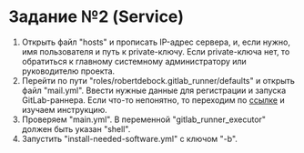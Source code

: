 # Задание №2 (Service)
1. Открыть файл "hosts" и прописать IP-адрес сервера, и, если нужно, имя пользователя и путь к private-ключу. Если private-ключа нет, то обратиться к главному системному администратору или руководителю проекта.
2. Перейти по пути "roles/robertdebock.gitlab_runner/defaults" и открыть файл "mail.yml". Ввести нужные данные для регистрации и запуска GitLab-раннера. Если что-то непонятно, то переходим по [ссылке](https://github.com/robertdebock/ansible-role-gitlab_runner/) и изучаем инструкцию.
3. Проверяем "main.yml". В переменной "gitlab_runner_executor" должен быть указан "shell".
4. Запустить "install-needed-software.yml" с ключом "-b".
